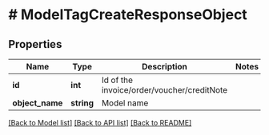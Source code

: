 # # ModelTagCreateResponseObject

## Properties

Name | Type | Description | Notes
------------ | ------------- | ------------- | -------------
**id** | **int** | Id of the invoice/order/voucher/creditNote |
**object_name** | **string** | Model name |

[[Back to Model list]](../../README.md#models) [[Back to API list]](../../README.md#endpoints) [[Back to README]](../../README.md)
